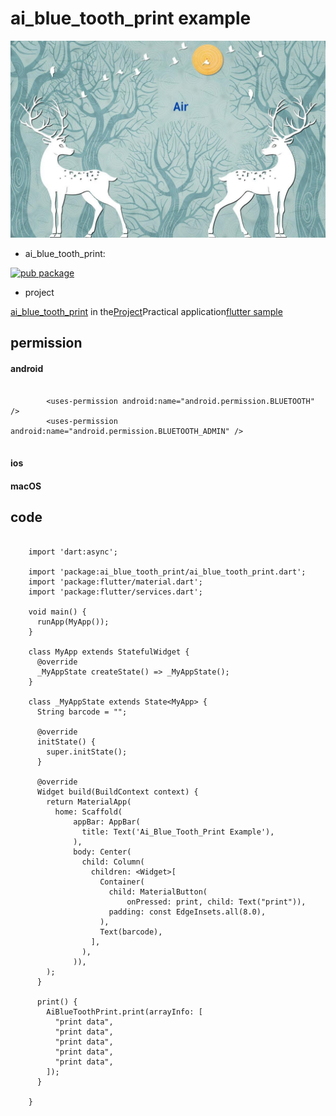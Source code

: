 # ai_blue_tooth_print example

![totem](https://raw.githubusercontent.com/pdliuw/pdliuw.github.io/master/images/totem_four_logo.jpg)

* ai_blue_tooth_print:

[![pub package](https://img.shields.io/pub/v/ai_blue_tooth_print.svg)](https://pub.dev/packages/ai_blue_tooth_print)

* project

[ai_blue_tooth_print](https://github.com/pdliuw/ai_blue_tooth_print) in the[Project](https://github.com/flutter-app-sample/flutter_app_sample)Practical application[flutter sample](https://github.com/flutter-app-sample/flutter_app_sample)

## permission

#### android

```

        <uses-permission android:name="android.permission.BLUETOOTH" />
        <uses-permission android:name="android.permission.BLUETOOTH_ADMIN" />
    
```

#### ios


#### macOS



## code


```

    import 'dart:async';
    
    import 'package:ai_blue_tooth_print/ai_blue_tooth_print.dart';
    import 'package:flutter/material.dart';
    import 'package:flutter/services.dart';
    
    void main() {
      runApp(MyApp());
    }
    
    class MyApp extends StatefulWidget {
      @override
      _MyAppState createState() => _MyAppState();
    }
    
    class _MyAppState extends State<MyApp> {
      String barcode = "";
    
      @override
      initState() {
        super.initState();
      }
    
      @override
      Widget build(BuildContext context) {
        return MaterialApp(
          home: Scaffold(
              appBar: AppBar(
                title: Text('Ai_Blue_Tooth_Print Example'),
              ),
              body: Center(
                child: Column(
                  children: <Widget>[
                    Container(
                      child: MaterialButton(
                          onPressed: print, child: Text("print")),
                      padding: const EdgeInsets.all(8.0),
                    ),
                    Text(barcode),
                  ],
                ),
              )),
        );
      }
    
      print() {
        AiBlueToothPrint.print(arrayInfo: [
          "print data",
          "print data",
          "print data",
          "print data",
          "print data",
        ]);
      }
    
    }


```

